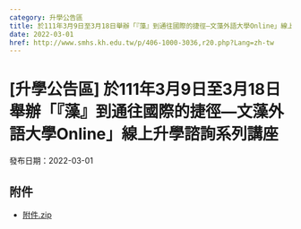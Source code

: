 ```yaml
---
category: 升學公告區
title: 於111年3月9日至3月18日舉辦「『藻』到通往國際的捷徑—文藻外語大學Online」線上升學諮詢系列講座
date: 2022-03-01
href: http://www.smhs.kh.edu.tw/p/406-1000-3036,r20.php?Lang=zh-tw
---
```


# [升學公告區] 於111年3月9日至3月18日舉辦「『藻』到通往國際的捷徑—文藻外語大學Online」線上升學諮詢系列講座

發布日期：2022-03-01



## 附件

- [附件.zip](https://www.smhs.kh.edu.tw/app/index.php?Action=downloadfile&file=WVhSMFlXTm9Mekk1TDNCMFlWOHlOemMxWHpFMk16TXdNelJmTURVMk1qZ3VlbWx3&fname=DGGGROTSYWQO41XX50LKSWHGRK30OOLKDGUWTSKK4125MLVWKPROVTPOUSSSPKPO)
